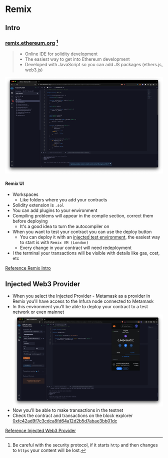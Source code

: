 # Remix

## Intro

### [remix.ethereum.org](https://remix.ethereum.org) [^1]

> -   Online IDE for solidity development
> -   The easiest way to get into Ethereum development
> -   Developed with JavaScript so you can add JS packages (ethers.js, web3.js)

![UI](./images/uiremix.png)

#### Remix UI

-   Workspaces
    -   Like folders where you add your contracts
-   Solidity extension is `.sol`
-   You can add plugins to your environment
-   Compiling problems will appear in the compile section, correct them before deploying
    -   It's a good idea to turn the autocompiler on
-   When you want to test your contract you can use the deploy button
    -   You can deploy it with an [injected test environment](https://remix-ide.readthedocs.io/en/latest/run.html#environment), the easiest way to start is with `Remix VM (London)`
    -   Every change in your contract will need redeployment
-   I the terminal your transactions will be visible with details like gas, cost, etc

[Reference Remix Intro](https://ethereum-blockchain-developer.com/2022-01-remix-introduction/01-setup-remix/)

## Injected Web3 Provider

-   When you select the Injected Provider - Metamask as a provider in Remix you'll have access to the Infura node connected to Metamask
-   In this environment you'll be able to deploy your contract to a test network or even mainnet
    ![Injected Web3 Screenshot](./images/injectedweb3.png)
-   Now you'll be able to make transactions in the testnet
-   Check the contract and transactions on the block explorer [0xfc42ad9f7c3cdca8fd64a12d2b5d7abae3bb01dc](https://mumbai.polygonscan.com/address/0xfc42ad9f7c3cdca8fd64a12d2b5d7abae3bb01dc)

[Reference Injected Web3 Provider](https://ethereum-blockchain-developer.com/2022-03-deposit-withdrawals/07-injected-web3-provider/)

[^1]: Be careful with the security protocol, if it starts `http` and then changes to `https` your content will be lost.
